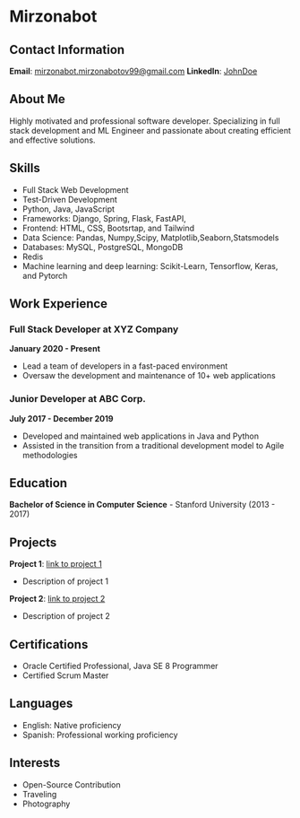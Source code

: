 # Mirzonabot

## Contact Information

**Email**: mirzonabot.mirzonabotov99@gmail.com
**LinkedIn**: [JohnDoe](https://www.linkedin.com/in/mirzonabot-m-407a26180/)

## About Me

Highly motivated and professional software developer. Specializing in full stack development and ML Engineer and passionate about creating efficient and effective solutions.

## Skills

- Full Stack Web Development
- Test-Driven Development
- Python, Java, JavaScript
- Frameworks: Django, Spring, Flask, FastAPI,
- Frontend: HTML, CSS, Bootsrtap, and Tailwind
- Data Science: Pandas, Numpy,Scipy, Matplotlib,Seaborn,Statsmodels
- Databases: MySQL, PostgreSQL, MongoDB
- Redis
- Machine learning and deep learning: Scikit-Learn, Tensorflow, Keras, and Pytorch


## Work Experience

### Full Stack Developer at XYZ Company
**January 2020 - Present**
- Lead a team of developers in a fast-paced environment
- Oversaw the development and maintenance of 10+ web applications

### Junior Developer at ABC Corp.
**July 2017 - December 2019**
- Developed and maintained web applications in Java and Python
- Assisted in the transition from a traditional development model to Agile methodologies

## Education

**Bachelor of Science in Computer Science** - Stanford University (2013 - 2017)

## Projects

**Project 1**: [link to project 1](#)
- Description of project 1

**Project 2**: [link to project 2](#)
- Description of project 2

## Certifications

- Oracle Certified Professional, Java SE 8 Programmer
- Certified Scrum Master

## Languages

- English: Native proficiency
- Spanish: Professional working proficiency

## Interests

- Open-Source Contribution
- Traveling
- Photography

